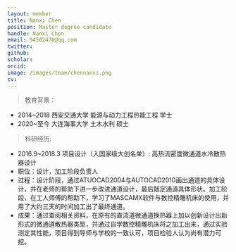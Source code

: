 ```yaml
---
layout: member
title: Nanxi Chen
position: Master degree candidate
handle: Nanxi Chen
email: 94502470@qq.com
twitter: 
github: 
scholar:
orcid: 
image: /images/team/chennanxi.png
cv: 
---
```


> 教育背景：

- 2014~2018 西安交通大学 能源与动力工程热能工程 学士
- 2020~至今 大连海事大学 土木水利 硕士

> 科研经历:

- 2016.9~2018.3  项目设计（入国家级大创名单）: 高热流密度微通道水冷散热器设计
- 职位：设计，加工阶段负责人
- 过程：设计阶段，通过ATUOCAD2004与AUTOCAD2010画出通道的具体设计，并在老师的帮助下进一步改进通道设计，最后敲定通道具体形状。加工阶段，在工人师傅的帮助下，学习了MASCAMX软件与数控精雕机床的使用，并用了大约三天的时间加工出了最终通道。
- 成果：通过查阅相关资料，在原有的直流道微通道换热器上加以创新设计出新形式的微通道散热器类型，并通过自学数控精雕机床将之加工出来，通过实验测定其性能，项目得到导师与学校的一致认可，项目检验人认为尚有潜力可挖。



